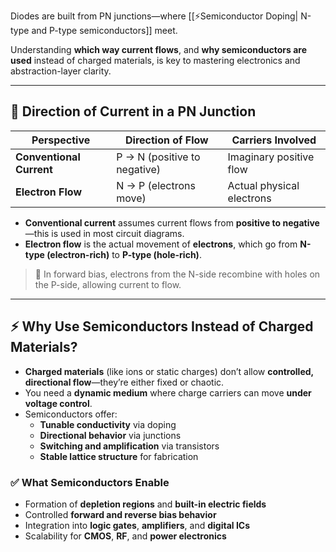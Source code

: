 Diodes are built from PN junctions—where [[⚡Semiconductor Doping| N-type and P-type semiconductors]] meet.

Understanding **which way current flows**, and **why semiconductors are used** instead of charged materials, is key to mastering electronics and abstraction-layer clarity.

---

## 🔌 Direction of Current in a PN Junction

| Perspective         | Direction of Flow       | Carriers Involved         |
|---------------------|--------------------------|----------------------------|
| **Conventional Current** | P → N (positive to negative) | Imaginary positive flow     |
| **Electron Flow**        | N → P (electrons move)       | Actual physical electrons   |

- **Conventional current** assumes current flows from **positive to negative**—this is used in most circuit diagrams.
- **Electron flow** is the actual movement of **electrons**, which go from **N-type (electron-rich)** to **P-type (hole-rich)**.

> 🧠 In forward bias, electrons from the N-side recombine with holes on the P-side, allowing current to flow.

---

## ⚡ Why Use Semiconductors Instead of Charged Materials?

- **Charged materials** (like ions or static charges) don’t allow **controlled, directional flow**—they’re either fixed or chaotic.
- You need a **dynamic medium** where charge carriers can move **under voltage control**.
- Semiconductors offer:
  - **Tunable conductivity** via doping
  - **Directional behavior** via junctions
  - **Switching and amplification** via transistors
  - **Stable lattice structure** for fabrication

### ✅ What Semiconductors Enable

- Formation of **depletion regions** and **built-in electric fields**
- Controlled **forward and reverse bias behavior**
- Integration into **logic gates**, **amplifiers**, and **digital ICs**
- Scalability for **CMOS**, **RF**, and **power electronics**
